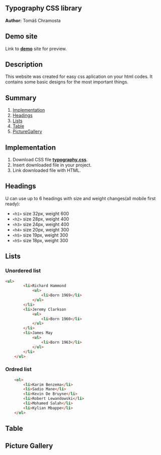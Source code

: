 ## Typography CSS library
**Author:** Tomáš Chramosta
## Demo site
Link to **[demo](https://pslib-cz.github.io/2022l4web-css-typographic-library-Toumas29/)** site for preview.
## Description 
This website was created for easy css aplication on your html codes. It contains some basic designs for the most important things.
## Summary 
1. [Implementation](#Implementation)
2. [Headings](#Headings)
3. [Lists](#Lists)
4. [Table](#Table)
5. [PictureGallery](#PictureGallery)
## Implementation
1. Download CSS file **[typography.css](https://github.com/pslib-cz/2022l4web-css-typographic-library-Toumas29/blob/master/docs/css/typography.css)**.
2. Insert downloaded file in your project.
3. Link downloaded file with HTML.
## Headings
U can use up to 6 headings with size and weight changes(all mobile first ready):
*  `<h1>` size 32px, weight 600
*  `<h2>` size 28px, weight 400
*  `<h3>` size 24px, weight 400
*  `<h4>` size 20px, weight 300
*  `<h5>` size 19px, weight 300
*  `<h5>` size 18px, weight 300
## Lists
### Unordered list
```html
<ul>
        <li>Richard Hammond
            <ul>
                <li>Born 1969</li>
            </ul>
        </li>
        <li>Jeremy Clarkson
            <ul>
                <li>Born 1960</li>
            </ul>
        </li>
        <li>James May
            <ul>
                <li>Born 1963</li>
            </ul>
        </li>
    </ul>
```
### Ordred list
```html
    <ol>
        <li>Karim Benzema</li>
        <li>Sadio Mane</li>
        <li>Kevin De Bruyne</li>
        <li>Robert Lewandowski</li>
        <li>Mohamed Salah</li>
        <li>Kylian Mbappe</li>
    </ol>
```
## Table
## Picture Gallery
